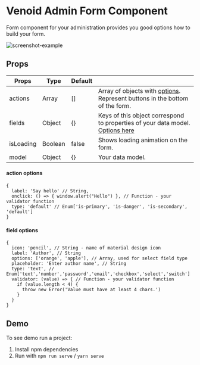 # Venoid Admin Form Component

Form component for your administration provides you good options how to build your form.

![screenshot-example](https://bitbucket.org/venoid/admin-form/raw/4afc4dac2d292b281ecba054d1fd923c8a775494/images/example-admin-form.png)

## Props
| Props         | Type    | Default   |                                      |
|---------------|---------|-----------|--------------------------------------|
| actions       | Array   | []        | Array of objects with [options](#action-options). Represent buttons in the bottom of the form.    |
| fields        | Object  | {}        | Keys of this object correspond to properties of your data model. [Options here](#field-options)              |
| isLoading     | Boolean | false     | Shows loading animation on the form.                                           |
| model         | Object  | {}        | Your data model.                                                               |

#### action options
```
{
  label: 'Say hello' // String,
  onclick: () => { window.alert("Hello") }, // Function - your validator function
  type: 'default' // Enum['is-primary', 'is-danger', 'is-secondary', 'default']
}
```

#### field options
```
{
  icon: 'pencil', // String - name of material design icon
  label: 'Author', // String
  options: ['orange', 'apple'], // Array, used for select field type
  placeholder: 'Enter author name', // String
  type: 'text', // Enum['text','number','password','email','checkbox','select','switch']
  validator: (value) => { // Function - your validator function
    if (value.length < 4) {
      throw new Error('Value must have at least 4 chars.')
    }
  }
}
```

## Demo
To see demo run a project:

1. Install npm dependencies
2. Run with `npm run serve` / `yarn serve`

